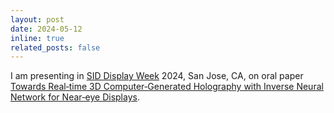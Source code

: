 ```yaml
---
layout: post
date: 2024-05-12
inline: true
related_posts: false
---
```


I am presenting in [SID Display Week](https://www.displayweek.org/) 2024, San Jose, CA, on oral paper [Towards Real‐time 3D Computer‐Generated Holography with Inverse Neural Network for Near‐eye Displays](https://sid.onlinelibrary.wiley.com/doi/abs/10.1002/sdtp.17654).